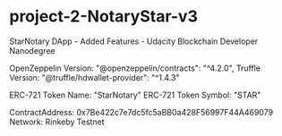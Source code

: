 # project-2-NotaryStar-v3
StarNotary DApp - Added Features - Udacity Blockchain Developer Nanodegree


OpenZeppelin Version:     "@openzeppelin/contracts": "^4.2.0",
Truffle Version:          "@truffle/hdwallet-provider": "^1.4.3"

ERC-721 Token Name:       "StarNotary"
ERC-721 Token Symbol:     "STAR"

ContractAddress:          0x7Be422c7e7dc5fc5aBB0a428F56997F44A469079
Network:                  Rinkeby Testnet
